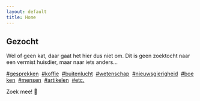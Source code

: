 ```yaml
---
layout: default
title: Home
---
```


<section>
<h1>Gezocht</h1>
<p>Wel of geen kat, daar gaat het hier dus niet om. Dit is geen zoektocht naar een vermist huisdier, maar naar <span class="nowrap">iets&nbsp;anders<span class="dots">...</span></span></p>

<p>
  <a href="#">#gesprekken</a>&nbsp;&nbsp;<a href="#">#koffie</a>&nbsp;&nbsp;<a href="#">#buitenlucht</a>&nbsp;&nbsp;<a href="#">#wetenschap</a>&nbsp;&nbsp;<a href="#">#nieuwsgierigheid</a>&nbsp;&nbsp;<a href="#">#boeken</a>&nbsp;&nbsp;<a href="#">#mensen</a>&nbsp;&nbsp;<a href="#">#artikelen</a>&nbsp;&nbsp;<a href="#">#etc.</a> 
  </p>

<p>Zoek mee!&nbsp;<span class="noshadow">&#129488;</span></p>
</section>

<div class="bottom">
  <div class="main-cat"></div>
  <div class="little-cat">
    <img src="{{ '/assets/images/little-cat.svg' | relative_url }}" alt="">
  </div> 
</div>
